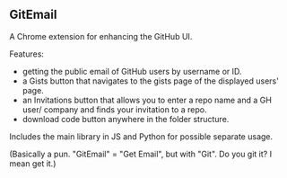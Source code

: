 GitEmail
---

A Chrome extension for enhancing the GitHub UI.

Features:
  - getting the public email of GitHub users by username or ID.
  - a Gists button that navigates to the gists page of the displayed users' page.
  - an Invitations button that allows you to enter a repo name and a GH user/ company and finds your invitation to a repo.
  - download code button anywhere in the folder structure.
  
Includes the main library in JS and Python for possible separate usage.

(Basically a pun. "GitEmail" = "Get Email", but with "Git". Do you git it? I mean get it.)
